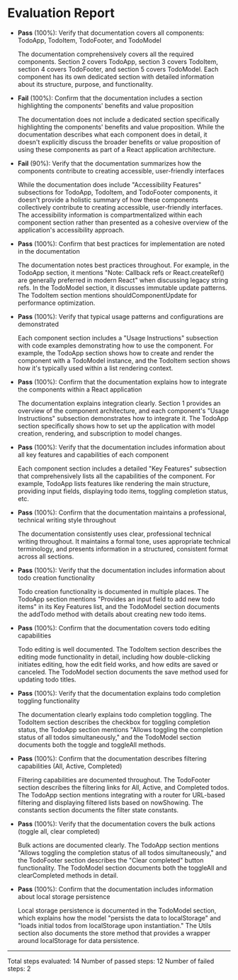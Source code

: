 # Evaluation Report

- **Pass** (100%): Verify that documentation covers all components: TodoApp, TodoItem, TodoFooter, and TodoModel
  
  The documentation comprehensively covers all the required components. Section 2 covers TodoApp, section 3 covers TodoItem, section 4 covers TodoFooter, and section 5 covers TodoModel. Each component has its own dedicated section with detailed information about its structure, purpose, and functionality.

- **Fail** (100%): Confirm that the documentation includes a section highlighting the components' benefits and value proposition
  
  The documentation does not include a dedicated section specifically highlighting the components' benefits and value proposition. While the documentation describes what each component does in detail, it doesn't explicitly discuss the broader benefits or value proposition of using these components as part of a React application architecture.

- **Fail** (90%): Verify that the documentation summarizes how the components contribute to creating accessible, user-friendly interfaces
  
  While the documentation does include "Accessibility Features" subsections for TodoApp, TodoItem, and TodoFooter components, it doesn't provide a holistic summary of how these components collectively contribute to creating accessible, user-friendly interfaces. The accessibility information is compartmentalized within each component section rather than presented as a cohesive overview of the application's accessibility approach.

- **Pass** (100%): Confirm that best practices for implementation are noted in the documentation
  
  The documentation notes best practices throughout. For example, in the TodoApp section, it mentions "Note: Callback refs or React.createRef() are generally preferred in modern React" when discussing legacy string refs. In the TodoModel section, it discusses immutable update patterns. The TodoItem section mentions shouldComponentUpdate for performance optimization.

- **Pass** (100%): Verify that typical usage patterns and configurations are demonstrated
  
  Each component section includes a "Usage Instructions" subsection with code examples demonstrating how to use the component. For example, the TodoApp section shows how to create and render the component with a TodoModel instance, and the TodoItem section shows how it's typically used within a list rendering context.

- **Pass** (100%): Confirm that the documentation explains how to integrate the components within a React application
  
  The documentation explains integration clearly. Section 1 provides an overview of the component architecture, and each component's "Usage Instructions" subsection demonstrates how to integrate it. The TodoApp section specifically shows how to set up the application with model creation, rendering, and subscription to model changes.

- **Pass** (100%): Verify that the documentation includes information about all key features and capabilities of each component
  
  Each component section includes a detailed "Key Features" subsection that comprehensively lists all the capabilities of the component. For example, TodoApp lists features like rendering the main structure, providing input fields, displaying todo items, toggling completion status, etc.

- **Pass** (100%): Confirm that the documentation maintains a professional, technical writing style throughout
  
  The documentation consistently uses clear, professional technical writing throughout. It maintains a formal tone, uses appropriate technical terminology, and presents information in a structured, consistent format across all sections.

- **Pass** (100%): Verify that the documentation includes information about todo creation functionality
  
  Todo creation functionality is documented in multiple places. The TodoApp section mentions "Provides an input field to add new todo items" in its Key Features list, and the TodoModel section documents the addTodo method with details about creating new todo items.

- **Pass** (100%): Confirm that the documentation covers todo editing capabilities
  
  Todo editing is well documented. The TodoItem section describes the editing mode functionality in detail, including how double-clicking initiates editing, how the edit field works, and how edits are saved or canceled. The TodoModel section documents the save method used for updating todo titles.

- **Pass** (100%): Verify that the documentation explains todo completion toggling functionality
  
  The documentation clearly explains todo completion toggling. The TodoItem section describes the checkbox for toggling completion status, the TodoApp section mentions "Allows toggling the completion status of all todos simultaneously," and the TodoModel section documents both the toggle and toggleAll methods.

- **Pass** (100%): Confirm that the documentation describes filtering capabilities (All, Active, Completed)
  
  Filtering capabilities are documented throughout. The TodoFooter section describes the filtering links for All, Active, and Completed todos. The TodoApp section mentions integrating with a router for URL-based filtering and displaying filtered lists based on nowShowing. The constants section documents the filter state constants.

- **Pass** (100%): Verify that the documentation covers the bulk actions (toggle all, clear completed)
  
  Bulk actions are documented clearly. The TodoApp section mentions "Allows toggling the completion status of all todos simultaneously," and the TodoFooter section describes the "Clear completed" button functionality. The TodoModel section documents both the toggleAll and clearCompleted methods in detail.

- **Pass** (100%): Confirm that the documentation includes information about local storage persistence
  
  Local storage persistence is documented in the TodoModel section, which explains how the model "persists the data to localStorage" and "loads initial todos from localStorage upon instantiation." The Utils section also documents the store method that provides a wrapper around localStorage for data persistence.

---

Total steps evaluated: 14
Number of passed steps: 12
Number of failed steps: 2